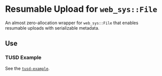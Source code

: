 # Resumable Upload for `web_sys::File`

An almost zero-allocation wrapper for `web_sys::File` that enables resumable uploads
with serializable metadata.

## Use

### TUSD Example

See the [`tusd-example`](/example-crates/tusd).
